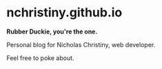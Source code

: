 # nchristiny.github.io
**Rubber Duckie, you're the one.**

Personal blog for Nicholas Christiny, web developer. 

Feel free to poke about. 
